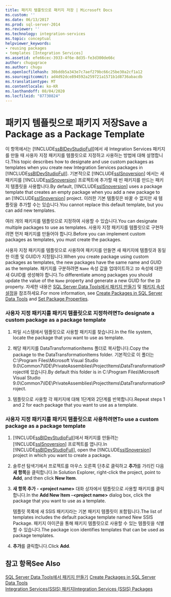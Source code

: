 ```yaml
---
title: 패키지 템플릿으로 패키지 저장 | Microsoft Docs
ms.custom: ''
ms.date: 06/13/2017
ms.prod: sql-server-2014
ms.reviewer: ''
ms.technology: integration-services
ms.topic: conceptual
helpviewer_keywords:
- reusing packages
- templates [Integration Services]
ms.assetid: efe66cec-3933-4f6e-8d35-fe3d300de66c
author: chugugrace
ms.author: chugu
ms.openlocfilehash: 30bddb5a343e7c7aef279bc66c25be30a2cf1a12
ms.sourcegitcommit: ad4d92dce894592a259721a1571b1d8736abacdb
ms.translationtype: MT
ms.contentlocale: ko-KR
ms.lasthandoff: 08/04/2020
ms.locfileid: "87730824"
---
```

# <a name="save-a-package-as-a-package-template"></a><span data-ttu-id="d3317-102">패키지 템플릿으로 패키지 저장</span><span class="sxs-lookup"><span data-stu-id="d3317-102">Save a Package as a Package Template</span></span>
  <span data-ttu-id="d3317-103">이 항목에서는 [!INCLUDE[ssBIDevStudioFull](../includes/ssbidevstudiofull-md.md)]에서 새 Integration Services 패키지를 만들 때 사용자 지정 패키지를 템플릿으로 지정하고 사용하는 방법에 대해 설명합니다.</span><span class="sxs-lookup"><span data-stu-id="d3317-103">This topic describes how to designate and use custom packages as templates when you create new Integration Services packages in [!INCLUDE[ssBIDevStudioFull](../includes/ssbidevstudiofull-md.md)].</span></span> <span data-ttu-id="d3317-104">기본적으로 [!INCLUDE[ssISnoversion](../includes/ssisnoversion-md.md)] 에서는 새 패키지를 [!INCLUDE[ssISnoversion](../includes/ssisnoversion-md.md)] 프로젝트에 추가할 때 빈 패키지를 만드는 패키지 템플릿을 사용합니다.</span><span class="sxs-lookup"><span data-stu-id="d3317-104">By default, [!INCLUDE[ssISnoversion](../includes/ssisnoversion-md.md)] uses a package template that creates an empty package when you add a new package to an [!INCLUDE[ssISnoversion](../includes/ssisnoversion-md.md)] project.</span></span> <span data-ttu-id="d3317-105">이러한 기본 템플릿은 바꿀 수 없지만 새 템플릿을 추가할 수는 있습니다.</span><span class="sxs-lookup"><span data-stu-id="d3317-105">You cannot replace this default template, but you can add new templates.</span></span>  
  
 <span data-ttu-id="d3317-106">여러 개의 패키지를 템플릿으로 지정하여 사용할 수 있습니다.</span><span class="sxs-lookup"><span data-stu-id="d3317-106">You can designate multiple packages to use as templates.</span></span> <span data-ttu-id="d3317-107">사용자 지정 패키지를 템플릿으로 구현하려면 먼저 패키지를 만들어야 합니다.</span><span class="sxs-lookup"><span data-stu-id="d3317-107">Before you can implement custom packages as templates, you must create the packages.</span></span>  
  
 <span data-ttu-id="d3317-108">사용자 지정 패키지를 템플릿으로 사용하여 패키지를 만들면 새 패키지에 템플릿과 동일한 이름 및 GUID가 지정됩니다.</span><span class="sxs-lookup"><span data-stu-id="d3317-108">When you create package using custom packages as templates, the new packages have the same name and GUID as the template.</span></span> <span data-ttu-id="d3317-109">패키지를 구분하려면 `Name` 속성 값을 업데이트하고 `ID` 속성에 대한 새 GUID를 생성해야 합니다.</span><span class="sxs-lookup"><span data-stu-id="d3317-109">To differentiate among packages you should update the value of the `Name` property and generate a new GUID for the `ID` property.</span></span> <span data-ttu-id="d3317-110">자세한 내용은 [SQL Server Data Tools에서 패키지 만들기](create-packages-in-sql-server-data-tools.md) 및 [패키지 속성 설정](set-package-properties.md)을 참조하세요.</span><span class="sxs-lookup"><span data-stu-id="d3317-110">For more information, see [Create Packages in SQL Server Data Tools](create-packages-in-sql-server-data-tools.md) and [Set Package Properties](set-package-properties.md).</span></span>  
  
### <a name="to-designate-a-custom-package-as-a-package-template"></a><span data-ttu-id="d3317-111">사용자 지정 패키지를 패키지 템플릿으로 지정하려면</span><span class="sxs-lookup"><span data-stu-id="d3317-111">To designate a custom package as a package template</span></span>  
  
1.  <span data-ttu-id="d3317-112">파일 시스템에서 템플릿으로 사용할 패키지를 찾습니다.</span><span class="sxs-lookup"><span data-stu-id="d3317-112">In the file system, locate the package that you want to use as template.</span></span>  
  
2.  <span data-ttu-id="d3317-113">해당 패키지를 DataTransformationItems 폴더로 복사합니다.</span><span class="sxs-lookup"><span data-stu-id="d3317-113">Copy the package to the DataTransformationItems folder.</span></span> <span data-ttu-id="d3317-114">기본적으로 이 폴더는 C:\Program Files\Microsoft Visual Studio 9.0\Common7\IDE\PrivateAssemblies\ProjectItems\DataTransformationProject에 있습니다.</span><span class="sxs-lookup"><span data-stu-id="d3317-114">By default this folder is in C:\Program Files\Microsoft Visual Studio 9.0\Common7\IDE\PrivateAssemblies\ProjectItems\DataTransformationProject.</span></span>  
  
3.  <span data-ttu-id="d3317-115">템플릿으로 사용할 각 패키지에 대해 1단계와 2단계를 반복합니다.</span><span class="sxs-lookup"><span data-stu-id="d3317-115">Repeat steps 1 and 2 for each package that you want to use as a template.</span></span>  
  
### <a name="to-use-a-custom-package-as-a-package-template"></a><span data-ttu-id="d3317-116">사용자 지정 패키지를 패키지 템플릿으로 사용하려면</span><span class="sxs-lookup"><span data-stu-id="d3317-116">To use a custom package as a package template</span></span>  
  
1.  <span data-ttu-id="d3317-117">[!INCLUDE[ssBIDevStudioFull](../includes/ssbidevstudiofull-md.md)]에서 패키지를 만들려는 [!INCLUDE[ssISnoversion](../includes/ssisnoversion-md.md)] 프로젝트를 엽니다.</span><span class="sxs-lookup"><span data-stu-id="d3317-117">In [!INCLUDE[ssBIDevStudioFull](../includes/ssbidevstudiofull-md.md)], open the [!INCLUDE[ssISnoversion](../includes/ssisnoversion-md.md)] project in which you want to create a package.</span></span>  
  
2.  <span data-ttu-id="d3317-118">솔루션 탐색기에서 프로젝트를 마우스 오른쪽 단추로 클릭하고 **추가**를 가리킨 다음 **새 항목**을 클릭합니다.</span><span class="sxs-lookup"><span data-stu-id="d3317-118">In Solution Explorer, right-click the project, point to **Add**, and then click **New Item**.</span></span>  
  
3.  <span data-ttu-id="d3317-119">**새 항목 추가 - \<project name>** 대화 상자에서 템플릿으로 사용할 패키지를 클릭합니다.</span><span class="sxs-lookup"><span data-stu-id="d3317-119">In the **Add New Item -\<project name>** dialog box, click the package that you want to use as a template.</span></span>  
  
     <span data-ttu-id="d3317-120">템플릿 목록에 새 SSIS 패키지라는 기본 패키지 템플릿이 포함됩니다.</span><span class="sxs-lookup"><span data-stu-id="d3317-120">The list of templates includes the default package template named New SSIS Package.</span></span> <span data-ttu-id="d3317-121">패키지 아이콘을 통해 패키지 템플릿으로 사용할 수 있는 템플릿을 식별할 수 있습니다.</span><span class="sxs-lookup"><span data-stu-id="d3317-121">The package icon identifies templates that can be used as package templates.</span></span>  
  
4.  <span data-ttu-id="d3317-122">**추가**를 클릭합니다.</span><span class="sxs-lookup"><span data-stu-id="d3317-122">Click **Add**.</span></span>  
  
## <a name="see-also"></a><span data-ttu-id="d3317-123">참고 항목</span><span class="sxs-lookup"><span data-stu-id="d3317-123">See Also</span></span>  
 <span data-ttu-id="d3317-124">[SQL Server Data Tools에서 패키지 만들기](create-packages-in-sql-server-data-tools.md) </span><span class="sxs-lookup"><span data-stu-id="d3317-124">[Create Packages in SQL Server Data Tools](create-packages-in-sql-server-data-tools.md) </span></span>  
 [<span data-ttu-id="d3317-125">Integration Services&#40;SSIS&#41; 패키지</span><span class="sxs-lookup"><span data-stu-id="d3317-125">Integration Services &#40;SSIS&#41; Packages</span></span>](../../2014/integration-services/integration-services-ssis-packages.md)  
  
  
